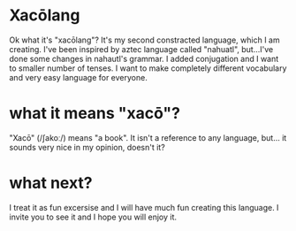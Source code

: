 # Xacōlang

Ok what it's "xacōlang"? 
It's my second constracted language, which 
I am creating. I've been inspired by aztec language called "nahuatl",
but...I've done some changes in nahautl's grammar. I added conjugation and I want to smaller number of tenses. I want to make completely different vocabulary and very easy language for everyone. 


# what it means "xacō"?

"Xacō" (/ʃakoː/) means "a book". It isn't a reference to any language, but... it sounds very nice in my opinion, doesn't it?

# what next?
I treat it as fun excersise and I will have much fun creating this language. I invite you to see it and I hope you will enjoy it.

